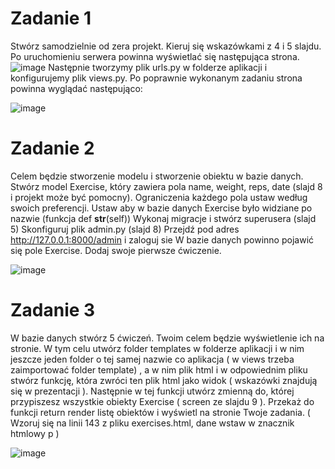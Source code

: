 # Zadanie 1
Stwórz samodzielnie od zera projekt. Kieruj się wskazówkami z 4  i 5 slajdu.
Po uruchomieniu serwera powinna wyświetlać się następująca strona.
![image](https://user-images.githubusercontent.com/56030578/117650138-a06f7c80-b190-11eb-94ce-16b74fc120b8.png)
Następnie tworzymy plik urls.py w folderze aplikacji i konfigurujemy plik views.py. 
Po poprawnie wykonanym zadaniu strona powinna wyglądać następująco:

![image](https://user-images.githubusercontent.com/56030578/117650277-cf85ee00-b190-11eb-82cc-cbc5d5a1b57a.png)

# Zadanie 2
Celem będzie stworzenie modelu i stworzenie obiektu w bazie danych.
Stwórz model Exercise, który zawiera pola name, weight, reps, date (slajd 8 i projekt może być pomocny). Ograniczenia każdego pola ustaw według swoich preferencji.
Ustaw aby w bazie danych Exercise było widziane po nazwie (funkcja def __str__(self))
Wykonaj migracje i stwórz superusera (slajd 5)
Skonfiguruj plik admin.py (slajd 8)
Przejdź pod adres http://127.0.0.1:8000/admin i zaloguj sie
W bazie danych powinno pojawić się pole Exercise.
Dodaj swoje pierwsze ćwiczenie.

![image](https://user-images.githubusercontent.com/56030578/117650359-e6c4db80-b190-11eb-941a-4ec19034dcdc.png)

# Zadanie 3
W bazie danych stwórz 5 ćwiczeń. Twoim celem będzie wyświetlenie ich na stronie. W tym celu utwórz folder templates w folderze aplikacji i w nim jeszcze jeden folder o tej samej nazwie co aplikacja ( w views  trzeba zaimportować folder template) , a w nim plik html i w odpowiednim pliku stwórz funkcję, która zwróci ten plik html jako widok ( wskazówki znajdują się w prezentacji ). 
Następnie w tej funkcji utwórz zmienną do, której przypiszesz 
wszystkie obiekty Exercise ( screen ze slajdu 9 ). Przekaż do funkcji return render listę obiektów i wyświetl na stronie Twoje zadania. ( Wzoruj się na linii 143 z pliku exercises.html, dane wstaw w znacznik htmlowy p ) 
  
![image](https://user-images.githubusercontent.com/56030578/117650420-f6442480-b190-11eb-8a91-c4d22d4aaead.png)

